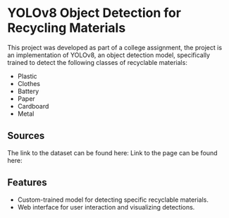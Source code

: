 # YOLOv8 Object Detection for Recycling Materials

This project was developed as part of a college assignment, the project is an implementation of YOLOv8, an object detection model, specifically trained to detect the following classes of recyclable materials:
- Plastic
- Clothes
- Battery
- Paper
- Cardboard
- Metal

## Sources

The link to the dataset can be found here:
Link to the page can be found here:
## Features

- Custom-trained model for detecting specific recyclable materials.
- Web interface for user interaction and visualizing detections.
